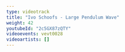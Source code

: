 ```yaml
---
type: videotrack
title: "Ivo Schoofs - Large Pendulum Wave"
weight: 42
youtubeId: "2c5GX87zQTY"
videoevents: vevt0028
videoartists: []
---
```

